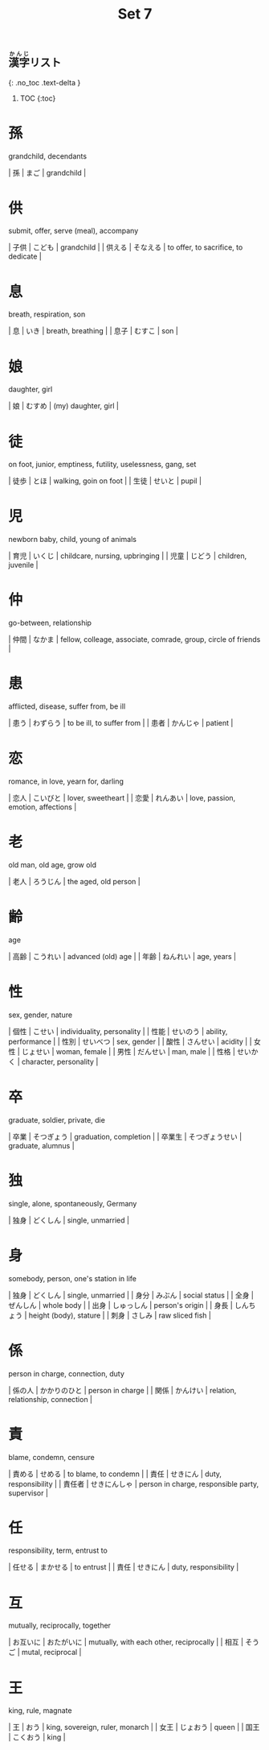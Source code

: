 ﻿---
layout: default
title: Set 7
parent: N3 Kanji List
grand_parent: <ruby>漢字<rt>かんじ</rt></ruby> Kanji
nav_order: 7
---

## <ruby>漢字<rt>かんじ</rt></ruby>リスト
{: .no_toc .text-delta }

1. TOC
{:toc}

# 孫
grandchild, decendants

| 孫  | まご | grandchild |

# 供
submit, offer, serve (meal), accompany

| 子供   | こども   | grandchild                            |
| 供える | そなえる | to offer, to sacrifice, to dedicate​ |

# 息
breath, respiration, son

| 息   | いき   | breath, breathing |
| 息子 | むすこ | son               |

# 娘
daughter, girl

| 娘  | むすめ | (my) daughter, girl |

# 徒
on foot, junior, emptiness, futility, uselessness, gang, set

| 徒歩 | とほ   | walking, goin on foot |
| 生徒 | せいと | pupil                 |

# 児
newborn baby, child, young of animals

| 育児 | いくじ | childcare, nursing, upbringing |
| 児童 | じどう | children, juvenile             |

# 仲
go-between, relationship

| 仲間 | なかま | fellow, colleage, associate, comrade, group, circle of friends |

# 患
afflicted, disease, suffer from, be ill

| 患う | わずらう | to be ill, to suffer from |
| 患者 | かんじゃ | patient                   |

# 恋
romance, in love, yearn for, darling

| 恋人 | こいびと | lover, sweetheart                  |
| 恋愛 | れんあい | love, passion, emotion, affections |

# 老
old man, old age, grow old

| 老人 | ろうじん | the aged, old person |

# 齢
age

| 高齢 | こうれい | advanced (old) age |
| 年齢 | ねんれい | age, years         |

# 性
sex, gender, nature

| 個性 | こせい   | individuality, personality |
| 性能 | せいのう | ability, performance       |
| 性別 | せいべつ | sex, gender                |
| 酸性 | さんせい | acidity                    |
| 女性 | じょせい | woman, female              |
| 男性 | だんせい | man, male                  |
| 性格 | せいかく | character, personality     |

# 卒
graduate, soldier, private, die

| 卒業   | そつぎょう     | graduation, completion |
| 卒業生 | そつぎょうせい | graduate, alumnus      |

# 独
single, alone, spontaneously, Germany

| 独身 | どくしん   | single, unmarried      |

# 身
somebody, person, one's station in life

| 独身 | どくしん   | single, unmarried      |
| 身分 | みぶん     | social status          |
| 全身 | ぜんしん   | whole body             |
| 出身 | しゅっしん | person's origin        |
| 身長 | しんちょう | height (body), stature |
| 刺身 | さしみ     | raw sliced fish        |

# 係
person in charge, connection, duty

| 係の人 | かかりのひと | person in charge                   |
| 関係   | かんけい     | relation, relationship, connection |

# 責
blame, condemn, censure

| 責める | せめる       | to blame, to condemn                            |
| 責任   | せきにん     | duty, responsibility                            |
| 責任者 | せきにんしゃ | person in charge, responsible party, supervisor |

# 任
responsibility, term, entrust to

| 任せる | まかせる | to entrust           |
| 責任   | せきにん | duty, responsibility |

# 互
mutually, reciprocally, together

| お互いに | おたがいに | mutually, with each other, reciprocally |
| 相互     | そうご     | mutal, reciprocal                       |

# 王
king, rule, magnate

| 王   | おう     | king, sovereign, ruler, monarch |
| 女王 | じょおう | queen                           |
| 国王 | こくおう | king                            |